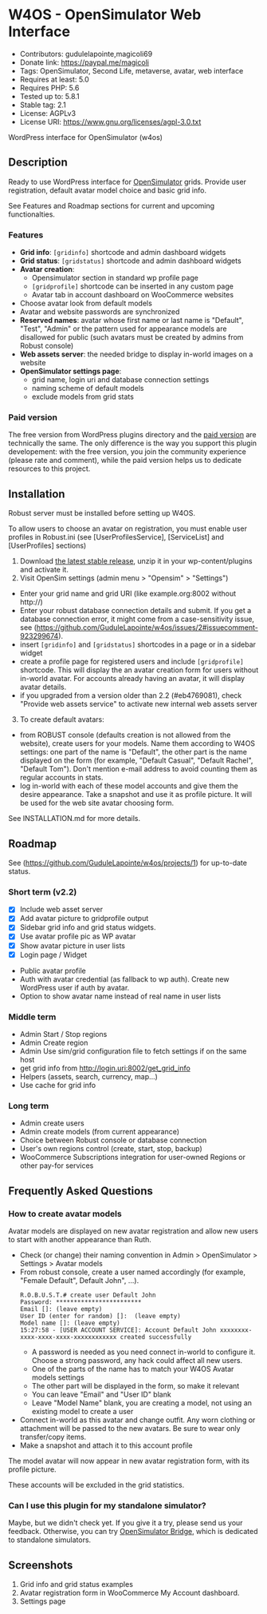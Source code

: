 # W4OS - OpenSimulator Web Interface
* Contributors: gudulelapointe,magicoli69
* Donate link: https://paypal.me/magicoli
* Tags: OpenSimulator, Second Life, metaverse, avatar, web interface
* Requires at least: 5.0
* Requires PHP: 5.6
* Tested up to: 5.8.1
* Stable tag: 2.1
* License: AGPLv3
* License URI: https://www.gnu.org/licenses/agpl-3.0.txt

WordPress interface for OpenSimulator (w4os)

## Description

Ready to use WordPress interface for [OpenSimulator](http://opensimulator.org/) grids. Provide user registration, default avatar model choice and basic grid info.

See Features and Roadmap sections for current and upcoming functionalties.

### Features

- **Grid info**: `[gridinfo]` shortcode and admin dashboard widgets
- **Grid status**: `[gridstatus]` shortcode and admin dashboard widgets
- **Avatar creation**:
  - Opensimulator section in standard wp profile page
  - `[gridprofile]` shortcode can be inserted in any custom page
  - Avatar tab in account dashboard on WooCommerce websites
- Choose avatar look from default models
- Avatar and website passwords are synchronized
- **Reserved names**: avatar whose first name or last name is "Default", "Test", "Admin" or the pattern used for appearance models are disallowed for public (such avatars must be created by admins from Robust console)
- **Web assets server**: the needed bridge to display in-world images on a website
- **OpenSimulator settings page**:
  - grid name, login uri and database connection settings
  - naming scheme of default models
  - exclude models from grid stats

### Paid version

The free version from WordPress plugins directory and the [paid version](https://magiiic.com/wordpress/plugins/w4os/) are technically the same. The only difference is the way you support this plugin developement: with the free version, you join the community experience (please rate and comment), while the paid version helps us to dedicate resources to this project.

## Installation

Robust server must be installed before setting up W4OS.

To allow users to choose an avatar on registration, you must enable user profiles in Robust.ini (see [UserProfilesService], [ServiceList] and [UserProfiles] sections)

1. Download [the latest stable release](https://magiiic.com/updates/?action=download&slug=w4os), unzip it in your wp-content/plugins and activate it.
2. Visit OpenSim settings (admin menu > "Opensim" > "Settings")
  - Enter your grid name and grid URI (like example.org:8002 without http://)
  - Enter your robust database connection details and submit. If you get a database connection error, it might come from a case-sensitivity issue, see (https://github.com/GuduleLapointe/w4os/issues/2#issuecomment-923299674).
  - insert `[gridinfo]` and `[gridstatus]` shortcodes in a page or in a sidebar widget
  - create a profile page for registered users and include `[gridprofile]` shortcode. This will display the an avatar creation form for users without in-world avatar. For accounts already having an avatar, it will display avatar details.
  - if you upgraded from a version older than 2.2 (#eb4769081), check "Provide web assets service" to activate new internal web assets server
3. To create default avatars:
  - from ROBUST console (defaults creation is not allowed from the website), create users for your models. Name them according to W4OS settings: one part of the name is "Default", the other part is the name displayed on the form (for example, "Default Casual", "Default Rachel", "Default Tom"). Don't mention e-mail address to avoid counting them as regular accounts in stats.
  - log in-world with each of these model accounts and give them the desire appearance. Take a snapshot and use it as profile picture. It will be used for the web site avatar choosing form.

See INSTALLATION.md for more details.

## Roadmap

See (https://github.com/GuduleLapointe/w4os/projects/1) for up-to-date status.

### Short term (v2.2)

- [x] Include web asset server
- [x] Add avatar picture to gridprofile output
- [x] Sidebar grid info and grid status widgets.
- [x] Use avatar profile pic as WP avatar
- [x] Show avatar picture in user lists
- [x] Login page / Widget
- Public avatar profile
- Auth with avatar credential (as fallback to wp auth).
  Create new WordPress user if auth by avatar.
- Option to show avatar name instead of real name in user lists

### Middle term

- Admin Start / Stop regions
- Admin Create region
- Admin Use sim/grid configuration file to fetch settings if on the same host
- get grid info from http://login.uri:8002/get_grid_info
- Helpers (assets, search, currency, map...)
- Use cache for grid info

### Long term

- Admin create users
- Admin create models (from current appearance)
- Choice between Robust console or database connection
- User's own regions control (create, start, stop, backup)
- WooCommerce Subscriptions integration for user-owned Regions or other pay-for services

## Frequently Asked Questions

### How to create avatar models

Avatar models are displayed on new avatar registration and allow new users to start with another appearance than Ruth.

* Check (or change) their naming convention in Admin > OpenSimulator > Settings > Avatar models
* From robust console, create a user named accordingly (for example, "Female Default", Default John", ...).
    ```
    R.O.B.U.S.T.# create user Default John
    Password: ************************
    Email []: (leave empty)
    User ID (enter for random) []:  (leave empty)
    Model name []: (leave empty)
    15:27:58 - [USER ACCOUNT SERVICE]: Account Default John xxxxxxxx-xxxx-xxxx-xxxx-xxxxxxxxxxxx created successfully
    ```
  - A password is needed as you need connect in-world to configure it.
    Choose a strong password, any hack could affect all new users.
  - One of the parts of the name has to match your W4OS Avatar models settings
  - The other part will be displayed in the form, so make it relevant
  - You can leave "Email" and "User ID" blank
  - Leave "Model Name" blank, you are creating a model, not using an existing model to create a user
* Connect in-world as this avatar and change outfit. Any worn clothing or attachment will be passed to the new avatars. Be sure to wear only transfer/copy items.
* Make a snapshot and attach it to this account profile

The model avatar will now appear in new avatar registration form, with its profile picture.

These accounts will be excluded in the grid statistics.

### Can I use this plugin for my standalone simulator?

Maybe, but we didn't check yet. If you give it a try, please send us your feedback. Otherwise, you can try [OpenSimulator Bridge](https://fr.wordpress.org/plugins/opensimulator-bridge/), which is dedicated to standalone simulators.

## Screenshots

1. Grid info and grid status examples
2. Avatar registration form in WooCommerce My Account dashboard.
3. Settings page
